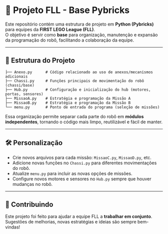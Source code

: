# 🤖 Projeto FLL - Base Pybricks

Este repositório contém uma estrutura de projeto em **Python (Pybricks)** para equipes da **FIRST LEGO League (FLL)**.  
O objetivo é servir como **base** para organização, manutenção e expansão da programação do robô, facilitando a colaboração da equipe.

---

## 📂 Estrutura do Projeto

```
├── Anexo.py      # Código relacionado ao uso de anexos/mecanismos adicionais
├── Chassi.py     # Funções principais de movimentação do robô (chassi/base)
├── Hub.py        # Configuração e inicialização do hub (motores, portas, sensores)
├── MissaoA.py    # Estratégia e programação da Missão A
├── MissaoB.py    # Estratégia e programação da Missão B
└── menu.py       # Ponto de entrada do programa (seleção de missões)
```

Essa organização permite separar cada parte do robô em **módulos independentes**, tornando o código mais limpo, reutilizável e fácil de manter.

---

## 🛠️ Personalização

- Crie novos arquivos para cada missão: `MissaoC.py`, `MissaoD.py`, etc.  
- Adicione novas funções no `Chassi.py` para diferentes movimentações do robô.  
- Atualize `menu.py` para incluir as novas opções de missões.  
- Configure novos motores e sensores no `Hub.py` sempre que houver mudanças no robô.

---

## 👥 Contribuindo

Este projeto foi feito para ajudar a equipe FLL a **trabalhar em conjunto**.  
Sugestões de melhorias, novas estratégias e ideias são sempre bem-vindas!  
